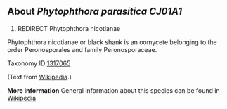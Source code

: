 About *Phytophthora parasitica CJ01A1* 
--------------------------------------

1.  REDIRECT Phytophthora nicotianae

Phytophthora nicotianae or black shank is an oomycete belonging to the order Peronosporales and family Peronosporaceae.


Taxonomy ID [1317065](https://www.uniprot.org/taxonomy/1317065)

(Text from [Wikipedia](https://en.wikipedia.org/).)

**More information**
General information about this species can be found in [Wikipedia](https://en.wikipedia.org/wiki/Phytophthora_nicotianae)